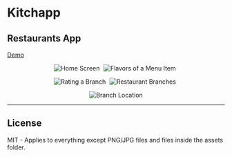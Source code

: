 # Kitchapp

## Restaurants App
<a href="https://www.sudapps.com/Kitchapp">Demo</a>


<p align="center"> 
<img src="https://user-images.githubusercontent.com/1515202/34394489-8aca3414-eb6a-11e7-945d-9d9305495104.png" alt="Home Screen">
<img src="https://user-images.githubusercontent.com/1515202/34394536-e3eb7c92-eb6a-11e7-8e02-a65af2d1f764.png" alt="Flavors of a Menu Item" style="margin: 0 5px;">
</p>
<p align="center"> 
<img src="https://user-images.githubusercontent.com/1515202/34394537-e4163a9a-eb6a-11e7-8345-b5da6a1a29ca.png" alt="Rating a Branch">
<img src="https://user-images.githubusercontent.com/1515202/34394538-e4442220-eb6a-11e7-9037-5b807a1a13d8.png" alt="Restaurant Branches" style="margin: 0 5px;">
</p>
<p align="center"> 
<img src="https://user-images.githubusercontent.com/1515202/34394539-e4a36a3c-eb6a-11e7-972c-8746f8d32c72.png" alt="Branch Location">
</p>

- - - -
## License
MIT - Applies to everything except PNG/JPG files and files inside the assets folder.